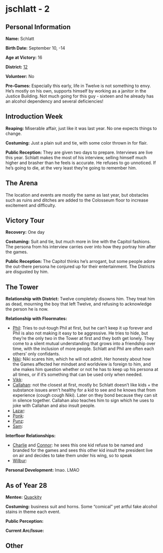 # jschlatt - 2

## Personal Information
**Name:** Schlatt

**Birth Date:** September 10, -14

**Age at Victory:** 16

**District:** [12](../../Worldbuilding/Districts/district12.md)

**Volunteer:** No

**Pre-Games:** Especially this early, life in Twelve is not something to envy. He’s mostly on his own, supports himself by working as a janitor in the Justice Building. Not much going for this guy - sixteen and he already has an alcohol dependency and several deficiencies!

## Introduction Week
**Reaping:** Miserable affair, just like it was last year. No one expects things to change.

**Costuming:** Just a plain suit and tie, with some color thrown in for flair.

**Public Reception:** They are given two days to prepare. Interviews are live this year. Schlatt makes the most of his interview, selling himself much higher and brasher than he feels is accurate. He refuses to go unnoticed. If he’s going to die, at the very least they’re going to remember him.

## The Arena
The location and events are mostly the same as last year, but obstacles such as ruins and ditches are added to the Colosseum floor to increase excitement and difficulty. 

## Victory Tour
**Recovery:** One day

**Costuming:** Suit and tie, but much more in line with the Capitol fashions. The persona from his interview carries over into how they portray him after the games.

**Public Reception:** The Capitol thinks he’s arrogant, but some people adore the out-there persona he conjured up for their entertainment. The Districts are disgusted by him.

## The Tower
**Relationship with District:** Twelve completely disowns him. They treat him as dead, mourning the boy that left Twelve, and refusing to acknowledge the person he is now.

**Relationship with Floormates:** 
- [Phil](Philza.md): Tries to out-tough Phil at first, but he can’t keep it up forever and Phil is also not making it easy to be aggressive. He tries to hide, but they’re the only two in the Tower at first and they both get lonely. They come to a silent mutual understanding that grows into a friendship over time, with the inclusion of more people. Schlatt and Phil are often each others’ only confidants.
- [Niki](Nihachu.md): Niki scares him, which he will not admit. Her honesty about how the Games affected her mindset and worldview is foreign to him, and she makes him question whether or not he has to keep up his persona at all times, or if it’s something that can be used only when needed.
- [Vikk](Vikkstar.md): 
- [Callahan](Callahan.md): not the closest at first, mostly bc Schlatt doesn’t like kids + the substance issues aren't healthy for a kid to see and he knows that from experience (cough cough Niki). Later on they bond because they can sit in silence together. Callahan also teaches him to sign which he uses to joke with Callahan and also insult people.
- [Lazar](LazarBeam.md): 
- [Ponk](Ponk.md): 
- [Punz](Punz.md): 
- [Sam](awesamdude.md): 

**Interfloor Relationships:**
- [Charlie](../floor1/Slimecicle) and [Connor](../floor1/ConnorEatsPants): he sees this one kid refuse to be named and branded for the games and sees this other kid insult the president live on air and decides to take them under his wing, so to speak
- [Wilbur](../floor2/WilburSoot): 

**Personal Development:** lmao. LMAO

## As of Year 28
**Mentee:** [Quackity](../floor2/Quackity)

**Costuming:** business suit and horns. Some “comical” yet artful fake alcohol stains in theme each event.

**Public Perception:**

**Current Arc/Issue:**

## Other
